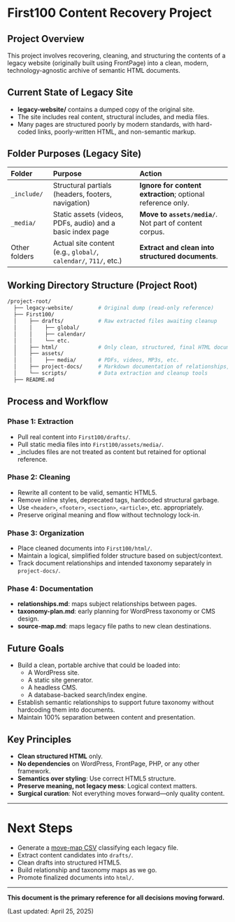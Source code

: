 # First100 Content Recovery Project

## Project Overview

This project involves recovering, cleaning, and structuring the contents of a legacy website (originally built using FrontPage) into a clean, modern, technology-agnostic archive of semantic HTML documents.

## Current State of Legacy Site

- **legacy-website/** contains a dumped copy of the original site.
- The site includes real content, structural includes, and media files.
- Many pages are structured poorly by modern standards, with hard-coded links, poorly-written HTML, and non-semantic markup.

## Folder Purposes (Legacy Site)

| Folder        | Purpose                                                       | Action |
|:--------------|:---------------------------------------------------------------|:-------|
| `_include/`   | Structural partials (headers, footers, navigation)              | **Ignore for content extraction**; optional reference only. |
| `_media/`     | Static assets (videos, PDFs, audio) and a basic index page       | **Move to `assets/media/`**. Not part of content corpus. |
| Other folders | Actual site content (e.g., `global/`, `calendar/`, `711/`, etc.) | **Extract and clean into structured documents**. |

## Working Directory Structure (Project Root)

```bash
/project-root/
  ├── legacy-website/        # Original dump (read-only reference)
  ├── First100/
  │    ├── drafts/           # Raw extracted files awaiting cleanup
  │    │    ├── global/
  │    │    ├── calendar/
  │    │    └── etc.
  │    ├── html/             # Only clean, structured, final HTML documents
  │    ├── assets/
  │    │    ├── media/       # PDFs, videos, MP3s, etc.
  │    ├── project-docs/     # Markdown documentation of relationships, taxonomy
  │    └── scripts/          # Data extraction and cleanup tools
  ├── README.md
```

## Process and Workflow

### Phase 1: Extraction
- Pull real content into `First100/drafts/`.
- Pull static media files into `First100/assets/media/`.
- _includes files are not treated as content but retained for optional reference.

### Phase 2: Cleaning
- Rewrite all content to be valid, semantic HTML5.
- Remove inline styles, deprecated tags, hardcoded structural garbage.
- Use `<header>`, `<footer>`, `<section>`, `<article>`, etc. appropriately.
- Preserve original meaning and flow without technology lock-in.

### Phase 3: Organization
- Place cleaned documents into `First100/html/`.
- Maintain a logical, simplified folder structure based on subject/context.
- Track document relationships and intended taxonomy separately in `project-docs/`.

### Phase 4: Documentation
- **relationships.md**: maps subject relationships between pages.
- **taxonomy-plan.md**: early planning for WordPress taxonomy or CMS design.
- **source-map.md**: maps legacy file paths to new clean destinations.

## Future Goals

- Build a clean, portable archive that could be loaded into:
  - A WordPress site.
  - A static site generator.
  - A headless CMS.
  - A database-backed search/index engine.
- Establish semantic relationships to support future taxonomy without hardcoding them into documents.
- Maintain 100% separation between content and presentation.

## Key Principles

- **Clean structured HTML** only.
- **No dependencies** on WordPress, FrontPage, PHP, or any other framework.
- **Semantics over styling**: Use correct HTML5 structure.
- **Preserve meaning, not legacy mess**: Logical context matters.
- **Surgical curation**: Not everything moves forward—only quality content.

---

# Next Steps

- Generate a [move-map CSV](First100/project-docs/move-map.md) classifying each legacy file.
- Extract content candidates into `drafts/`.
- Clean drafts into structured HTML5.
- Build relationship and taxonomy maps as we go.
- Promote finalized documents into `html/`.

---

**This document is the primary reference for all decisions moving forward.**

(Last updated: April 25, 2025)

